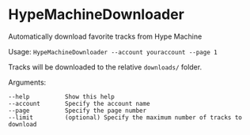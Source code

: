 # HypeMachineDownloader
Automatically download favorite tracks from Hype Machine

Usage:
`HypeMachineDownloader --account youraccount --page 1`

Tracks will be downloaded to the relative `downloads/` folder.

Arguments:
```
--help          Show this help
--account       Specify the account name
--page          Specify the page number
--limit         (optional) Specify the maximum number of tracks to download
```
